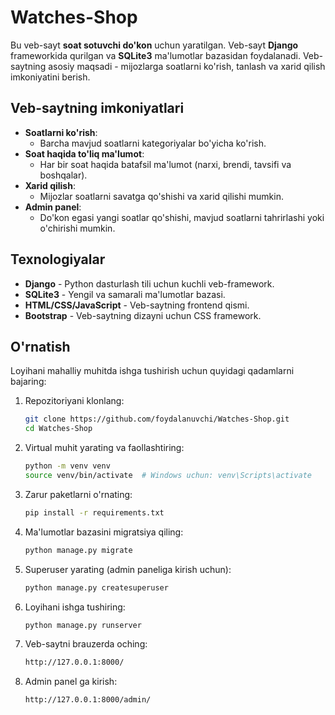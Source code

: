 # Watches-Shop

Bu veb-sayt **soat sotuvchi do'kon** uchun yaratilgan. Veb-sayt **Django** frameworkida qurilgan va **SQLite3** ma'lumotlar bazasidan foydalanadi. Veb-saytning asosiy maqsadi - mijozlarga soatlarni ko'rish, tanlash va xarid qilish imkoniyatini berish.

## Veb-saytning imkoniyatlari

- **Soatlarni ko'rish**:
  - Barcha mavjud soatlarni kategoriyalar bo'yicha ko'rish.
- **Soat haqida to'liq ma'lumot**:
  - Har bir soat haqida batafsil ma'lumot (narxi, brendi, tavsifi va boshqalar).
- **Xarid qilish**:
  - Mijozlar soatlarni savatga qo'shishi va xarid qilishi mumkin.
- **Admin panel**:
  - Do'kon egasi yangi soatlar qo'shishi, mavjud soatlarni tahrirlashi yoki o'chirishi mumkin.

## Texnologiyalar

- **Django** - Python dasturlash tili uchun kuchli veb-framework.
- **SQLite3** - Yengil va samarali ma'lumotlar bazasi.
- **HTML/CSS/JavaScript** - Veb-saytning frontend qismi.
- **Bootstrap** - Veb-saytning dizayni uchun CSS framework.

## O'rnatish

Loyihani mahalliy muhitda ishga tushirish uchun quyidagi qadamlarni bajaring:

1. Repozitoriyani klonlang:
   ```bash
   git clone https://github.com/foydalanuvchi/Watches-Shop.git
   cd Watches-Shop

2. Virtual muhit yarating va faollashtiring:
    ```bash
    python -m venv venv
    source venv/bin/activate  # Windows uchun: venv\Scripts\activate

3. Zarur paketlarni o'rnating:
    ```bash
    pip install -r requirements.txt

4. Ma'lumotlar bazasini migratsiya qiling:
    ```bash
    python manage.py migrate

5. Superuser yarating (admin paneliga kirish uchun):
    ```bash
    python manage.py createsuperuser

6. Loyihani ishga tushiring:
    ```bash
    python manage.py runserver

7. Veb-saytni brauzerda oching:
    ```bash
    http://127.0.0.1:8000/

8. Admin panel ga kirish:
    ```bash
    http://127.0.0.1:8000/admin/